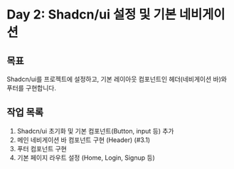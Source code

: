 # Day 2: Shadcn/ui 설정 및 기본 네비게이션

## 목표

Shadcn/ui를 프로젝트에 설정하고, 기본 레이아웃 컴포넌트인 헤더(네비게이션 바)와 푸터를 구현합니다.

## 작업 목록

1.  Shadcn/ui 초기화 및 기본 컴포넌트(Button, input 등) 추가
2.  메인 네비게이션 바 컴포넌트 구현 (Header) (#3.1)
3.  푸터 컴포넌트 구현
4.  기본 페이지 라우트 설정 (Home, Login, Signup 등) 